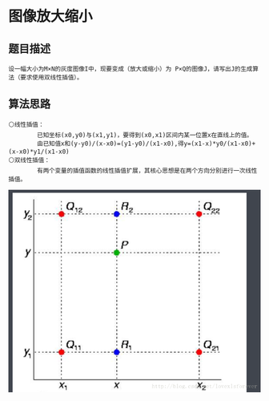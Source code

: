 # 图像放大缩小

## 题目描述
```
设一幅大小为M×N的灰度图像I中，现要变成（放大或缩小）为 P×Q的图像J，请写出J的生成算法（要求使用双线性插值）。
```

## 算法思路
```
⚪线性插值：
        已知坐标(x0,y0)与(x1,y1)，要得到(x0,x1)区间内某一位置x在直线上的值。
        由已知值x和(y-y0)/(x-x0)=(y1-y0)/(x1-x0),得y=(x1-x)*y0/(x1-x0)+(x-x0)*y1/(x1-x0)
⚪双线性插值：
        有两个变量的插值函数的线性插值扩展，其核心思想是在两个方向分别进行一次线性插值。

```
![](https://github.com/ColinAce/Digital-Image-Processing/blob/main/pic/interpolate.png)